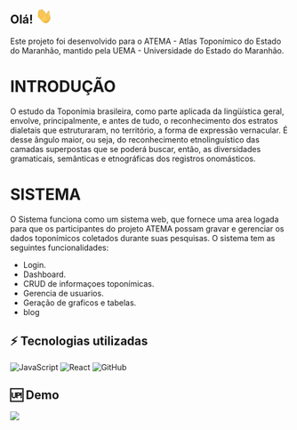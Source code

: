 ## Olá! <img src="https://raw.githubusercontent.com/victoralmeidadev/victoralmeidadev/master/wave.gif" width="30px">

Este projeto foi desenvolvido para o ATEMA - Atlas Toponímico do Estado do Maranhão, mantido pela UEMA - Universidade do Estado do Maranhão.

# INTRODUÇÃO

  O estudo da Toponímia brasileira, como parte aplicada da lingüística geral, envolve, principalmente, e antes de tudo, o reconhecimento dos estratos dialetais que estruturaram, no território, a forma de expressão vernacular. É desse ângulo maior, ou seja, do reconhecimento etnolinguístico das camadas superpostas que se poderá buscar, então, as diversidades gramaticais, semânticas e etnográficas dos registros onomásticos.
  
# SISTEMA
  O Sistema funciona como um sistema web, que fornece uma area logada para que os participantes do projeto ATEMA possam gravar e gerenciar os dados toponímicos coletados durante suas pesquisas. O sistema tem as seguintes funcionalidades:
  - Login.
  - Dashboard.
  - CRUD de informaçoes toponímicas.
  - Gerencia de usuarios.
  - Geração de graficos e tabelas.
  - blog

## ⚡ Tecnologias utilizadas

![JavaScript](https://img.shields.io/badge/-JavaScript-black?style=flat-square&logo=javascript)
![React](https://img.shields.io/badge/-React-black?style=flat-square&logo=react)
![GitHub](https://img.shields.io/badge/-GitHub-black?style=flat-square&logo=github)

## 🆙 Demo

<img src="https://user-images.githubusercontent.com/30902898/140661069-083acc59-96be-4e41-88c1-94f8aecfebfc.png" width="250px">
